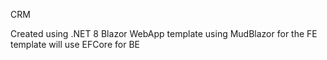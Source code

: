 CRM

Created using .NET 8 Blazor WebApp template
using MudBlazor for the FE template
will use EFCore for BE
